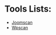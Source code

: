 # Tools Lists:
- [Joomscan](https://github.com/pentesterhubcommunity/Penetration_Testing/blob/main/Tools_Lessons/Web_Application_Analysis/CMS&Framework_Identification/joomscan.md)
- [Wpscan](https://github.com/pentesterhubcommunity/Penetration_Testing/blob/main/Tools_Lessons/Web_Application_Analysis/CMS&Framework_Identification/wpscan.md)
